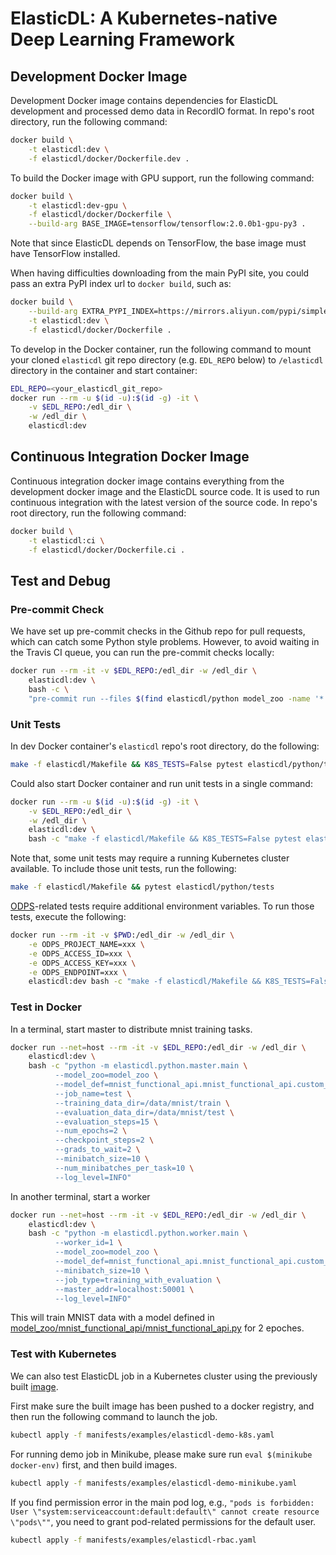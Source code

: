 # ElasticDL: A Kubernetes-native Deep Learning Framework

## Development Docker Image

Development Docker image contains dependencies for ElasticDL development and processed demo data in RecordIO format. In repo's root directory, run the following command:

```bash
docker build \
    -t elasticdl:dev \
    -f elasticdl/docker/Dockerfile.dev .
```

To build the Docker image with GPU support, run the following command:

```bash
docker build \
    -t elasticdl:dev-gpu \
    -f elasticdl/docker/Dockerfile \
    --build-arg BASE_IMAGE=tensorflow/tensorflow:2.0.0b1-gpu-py3 .
```

Note that since ElasticDL depends on TensorFlow, the base image must have TensorFlow installed.

When having difficulties downloading from the main PyPI site, you could pass an extra PyPI index url to `docker build`, such as:

```bash
docker build \
    --build-arg EXTRA_PYPI_INDEX=https://mirrors.aliyun.com/pypi/simple \
    -t elasticdl:dev \
    -f elasticdl/docker/Dockerfile .
```


To develop in the Docker container, run the following command to mount your cloned `elasticdl` git repo directory (e.g. `EDL_REPO` below) to `/elasticdl` directory in the container and start container:

```bash
EDL_REPO=<your_elasticdl_git_repo>
docker run --rm -u $(id -u):$(id -g) -it \
    -v $EDL_REPO:/edl_dir \
    -w /edl_dir \
    elasticdl:dev
```

## Continuous Integration Docker Image

Continuous integration docker image contains everything from the development docker image and the ElasticDL source code. It is  used to run continuous integration with the latest version of the source code. In repo's root directory, run the following command:

```bash
docker build \
    -t elasticdl:ci \
    -f elasticdl/docker/Dockerfile.ci .
```

## Test and Debug


### Pre-commit Check

We have set up pre-commit checks in the Github repo for pull requests, which can catch some Python style problems. However, to avoid waiting in the Travis CI queue, you can run the pre-commit checks locally:

```bash
docker run --rm -it -v $EDL_REPO:/edl_dir -w /edl_dir \
    elasticdl:dev \
    bash -c \
    "pre-commit run --files $(find elasticdl/python model_zoo -name '*.py' -print0 | tr '\0' ' ')"
```

### Unit Tests

In dev Docker container's `elasticdl` repo's root directory, do the following:

```bash
make -f elasticdl/Makefile && K8S_TESTS=False pytest elasticdl/python/tests
```

Could also start Docker container and run unit tests in a single command:

```bash
docker run --rm -u $(id -u):$(id -g) -it \
    -v $EDL_REPO:/edl_dir \
    -w /edl_dir \
    elasticdl:dev \
    bash -c "make -f elasticdl/Makefile && K8S_TESTS=False pytest elasticdl/python/tests"
```

Note that, some unit tests may require a running Kubernetes cluster available. To include those unit tests, run
the following:

```bash
make -f elasticdl/Makefile && pytest elasticdl/python/tests
```

[ODPS](https://www.alibabacloud.com/product/maxcompute)-related tests require additional environment variables. To run those tests, execute the following:

```bash
docker run --rm -it -v $PWD:/edl_dir -w /edl_dir \
    -e ODPS_PROJECT_NAME=xxx \
    -e ODPS_ACCESS_ID=xxx \
    -e ODPS_ACCESS_KEY=xxx \
    -e ODPS_ENDPOINT=xxx \
    elasticdl:dev bash -c "make -f elasticdl/Makefile && K8S_TESTS=False ODPS_TESTS=True pytest elasticdl/python/tests/odps_*_test.py"
```

### Test in Docker

In a terminal, start master to distribute mnist training tasks.

```bash
docker run --net=host --rm -it -v $EDL_REPO:/edl_dir -w /edl_dir \
    elasticdl:dev \
    bash -c "python -m elasticdl.python.master.main \
          --model_zoo=model_zoo \
          --model_def=mnist_functional_api.mnist_functional_api.custom_model \
          --job_name=test \
          --training_data_dir=/data/mnist/train \
          --evaluation_data_dir=/data/mnist/test \
          --evaluation_steps=15 \
          --num_epochs=2 \
          --checkpoint_steps=2 \
          --grads_to_wait=2 \
          --minibatch_size=10 \
          --num_minibatches_per_task=10 \
          --log_level=INFO"
```

In another terminal, start a worker

```bash
docker run --net=host --rm -it -v $EDL_REPO:/edl_dir -w /edl_dir \
    elasticdl:dev \
    bash -c "python -m elasticdl.python.worker.main \
          --worker_id=1 \
          --model_zoo=model_zoo \
          --model_def=mnist_functional_api.mnist_functional_api.custom_model \
          --minibatch_size=10 \
          --job_type=training_with_evaluation \
          --master_addr=localhost:50001 \
          --log_level=INFO"
```

This will train MNIST data with a model defined in [model_zoo/mnist_functional_api/mnist_functional_api.py](../model_zoo/mnist_functional_api/mnist_functional_api.py) for 2 epoches.

### Test with Kubernetes

We can also test ElasticDL job in a Kubernetes cluster using the previously built [image](#development-docker-image).

First make sure the built image has been pushed to a docker registry, and then run the following command to launch the job. 
```bash
kubectl apply -f manifests/examples/elasticdl-demo-k8s.yaml
```

For running demo job in Minikube, please make sure run `eval $(minikube docker-env)` first, and then build images.
```bash
kubectl apply -f manifests/examples/elasticdl-demo-minikube.yaml
```

If you find permission error in the main pod log, e.g., `"pods is forbidden: User \"system:serviceaccount:default:default\" cannot create resource \"pods\""`, you need to grant pod-related permissions for the default user.
```bash
kubectl apply -f manifests/examples/elasticdl-rbac.yaml
```
